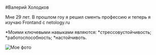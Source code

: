 #Валерий Холодков

Мне 29 лет. В прошлом гоу я решил сменть профессию и теперь я изучаю Frontand c netology.ru

*Моими ключевыми навыками являются:
    *стрессовустойчивость;
    *работоспособность;
    *настойчивоть.

![Мое фото](C:\Users\Валерий\Desktop\git-diplom1\img\1577152831_maxresdefault.jpg)